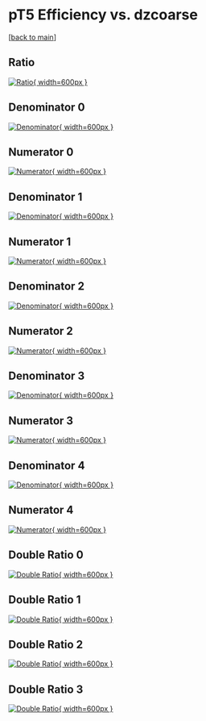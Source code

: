 # pT5 Efficiency vs. dzcoarse

[[back to main](./)]



## Ratio

[![Ratio](../mtv/var/pT5_xtr_0_-1_eff_dzcoarse.png){ width=600px }](../mtv/var/pT5_xtr_0_-1_eff_dzcoarse.pdf)

## Denominator 0

[![Denominator](../mtv/den/pT5_xtr_0_-1_eff_dzcoarse_den0.png){ width=600px }](../mtv/den/pT5_xtr_0_-1_eff_dzcoarse_den0.pdf)

## Numerator 0

[![Numerator](../mtv/num/pT5_xtr_0_-1_eff_dzcoarse_num0.png){ width=600px }](../mtv/num/pT5_xtr_0_-1_eff_dzcoarse_num0.pdf)

## Denominator 1

[![Denominator](../mtv/den/pT5_xtr_0_-1_eff_dzcoarse_den1.png){ width=600px }](../mtv/den/pT5_xtr_0_-1_eff_dzcoarse_den1.pdf)

## Numerator 1

[![Numerator](../mtv/num/pT5_xtr_0_-1_eff_dzcoarse_num1.png){ width=600px }](../mtv/num/pT5_xtr_0_-1_eff_dzcoarse_num1.pdf)

## Denominator 2

[![Denominator](../mtv/den/pT5_xtr_0_-1_eff_dzcoarse_den2.png){ width=600px }](../mtv/den/pT5_xtr_0_-1_eff_dzcoarse_den2.pdf)

## Numerator 2

[![Numerator](../mtv/num/pT5_xtr_0_-1_eff_dzcoarse_num2.png){ width=600px }](../mtv/num/pT5_xtr_0_-1_eff_dzcoarse_num2.pdf)

## Denominator 3

[![Denominator](../mtv/den/pT5_xtr_0_-1_eff_dzcoarse_den3.png){ width=600px }](../mtv/den/pT5_xtr_0_-1_eff_dzcoarse_den3.pdf)

## Numerator 3

[![Numerator](../mtv/num/pT5_xtr_0_-1_eff_dzcoarse_num3.png){ width=600px }](../mtv/num/pT5_xtr_0_-1_eff_dzcoarse_num3.pdf)

## Denominator 4

[![Denominator](../mtv/den/pT5_xtr_0_-1_eff_dzcoarse_den4.png){ width=600px }](../mtv/den/pT5_xtr_0_-1_eff_dzcoarse_den4.pdf)

## Numerator 4

[![Numerator](../mtv/num/pT5_xtr_0_-1_eff_dzcoarse_num4.png){ width=600px }](../mtv/num/pT5_xtr_0_-1_eff_dzcoarse_num4.pdf)

## Double Ratio 0

[![Double Ratio](../mtv/ratio/pT5_xtr_0_-1_eff_dzcoarse_ratio0.png){ width=600px }](../mtv/ratio/pT5_xtr_0_-1_eff_dzcoarse_ratio0.pdf)

## Double Ratio 1

[![Double Ratio](../mtv/ratio/pT5_xtr_0_-1_eff_dzcoarse_ratio1.png){ width=600px }](../mtv/ratio/pT5_xtr_0_-1_eff_dzcoarse_ratio1.pdf)

## Double Ratio 2

[![Double Ratio](../mtv/ratio/pT5_xtr_0_-1_eff_dzcoarse_ratio2.png){ width=600px }](../mtv/ratio/pT5_xtr_0_-1_eff_dzcoarse_ratio2.pdf)

## Double Ratio 3

[![Double Ratio](../mtv/ratio/pT5_xtr_0_-1_eff_dzcoarse_ratio3.png){ width=600px }](../mtv/ratio/pT5_xtr_0_-1_eff_dzcoarse_ratio3.pdf)


